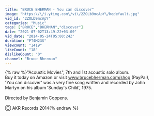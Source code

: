 ```yaml
---
title: "BRUCE BHERMAN - You can discover"
image: "https:\/\/i.ytimg.com\/vi\/2ZOLb9mcApY\/hqdefault.jpg"
vid_id: "2ZOLb9mcApY"
categories: "Music"
tags: ["BRUCE","BHERMAN","discover"]
date: "2021-07-02T13:49:22+03:00"
vid_date: "2014-05-24T05:00:24Z"
duration: "PT4M23S"
viewcount: "1419"
likeCount: "18"
dislikeCount: "0"
channel: "Bruce Bherman"
---
```

{% raw %}&quot;Acoustic Movies&quot;, 7th and 1st acoustic solo album. <br />Buy it today on Amazon or visit www.brucebherman.com/shop (PayPal), <br />'You can discover' was a very fine song written and recorded by John Martyn on his album 'Sunday's Child', 1975.<br /><br />Directed by Benjamin Coppens.<br /><br />Ⓒ AKR Records 2014{% endraw %}
